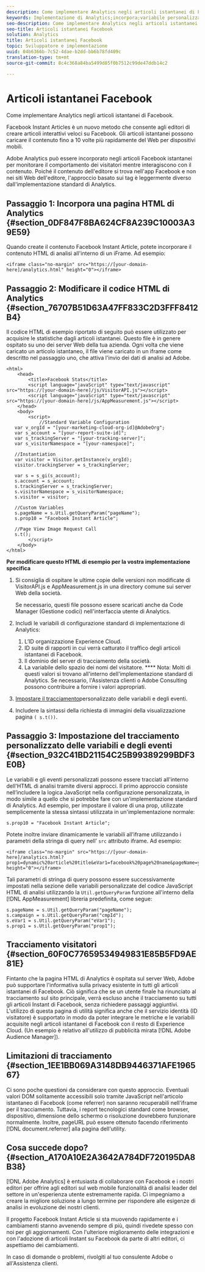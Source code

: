 ```yaml
---
description: Come implementare Analytics negli articoli istantanei di Facebook.
keywords: Implementazione di Analytics;incorpora;variabile personalizzata;evento personalizzato;tracciamento dei visitatori;limitazioni
seo-description: Come implementare Analytics negli articoli istantanei di Facebook.
seo-title: Articoli istantanei Facebook
solution: Analytics
title: Articoli istantanei Facebook
topic: Sviluppatore e implementazione
uuid: 04b6366b-7c52-4dae-b2dd-bb6b78fd409c
translation-type: tm+mt
source-git-commit: 8c4c368a84ba5499d85f0b7512c99de47ddb14c2

---
```



# Articoli istantanei Facebook

Come implementare Analytics negli articoli istantanei di Facebook.

Facebook Instant Articles è un nuovo metodo che consente agli editori di creare articoli interattivi veloci su Facebook. Gli articoli istantanei possono caricare il contenuto fino a 10 volte più rapidamente del Web per dispositivi mobili.

Adobe Analytics può essere incorporato negli articoli Facebook istantanei per monitorare il comportamento dei visitatori mentre interagiscono con il contenuto. Poiché il contenuto dell'editore si trova nell'app Facebook e non nei siti Web dell'editore, l'approccio basato sui tag è leggermente diverso dall'implementazione standard di Analytics.

## Passaggio 1: Incorpora una pagina HTML di Analytics {#section_0DF847F8BA624CF8A239C10003A39E59}

Quando create il contenuto Facebook Instant Article, potete incorporare il contenuto HTML di analisi all'interno di un iFrame. Ad esempio:

```
<iframe class="no-margin" src="https://[your-domain-here]/analytics.html" height="0"></iframe>
```

## Passaggio 2: Modificare il codice HTML di Analytics {#section_76707B51D63A47FF833C2D3FFF8412B4}

Il codice HTML di esempio riportato di seguito può essere utilizzato per acquisire le statistiche dagli articoli istantanei. Questo file è in genere ospitato su uno dei server Web della tua azienda. Ogni volta che viene caricato un articolo istantaneo, il file viene caricato in un iframe come descritto nel passaggio uno, che attiva l'invio dei dati di analisi ad Adobe.

```
<html> 
    <head> 
        <title>Facebook Stats</title> 
        <script language="javaScript" type="text/javascript" src="https://[your-domain-here]/js/VisitorAPI.js"></script> 
        <script language="javaScript" type="text/javascript" src="https://[your-domain-here]/js/AppMeasurement.js"></script> 
    </head> 
    <body> 
        <script> 
            //Standard Variable Configuration 
   var v_orgId = "[your-marketing-cloud-org-id]@AdobeOrg"; 
   var s_account = "[your-report-suite-id]"; 
   var s_trackingServer = "[your-tracking-server]"; 
   var s_visitorNamespace = "[your-namespace]"; 
     
   //Instantiation 
   var visitor = Visitor.getInstance(v_orgId); 
   visitor.trackingServer = s_trackingServer; 
     
   var s = s_gi(s_account); 
   s.account = s_account; 
   s.trackingServer = s_trackingServer; 
   s.visitorNamespace = s_visitorNamespace; 
   s.visitor = visitor; 
     
   //Custom Variables 
   s.pageName = s.Util.getQueryParam("pageName"); 
   s.prop10 = "Facebook Instant Article"; 
       
   //Page View Image Request Call 
   s.t(); 
        </script> 
    </body> 
</html> 
```

**Per modificare questo HTML di esempio per la vostra implementazione specifica**

1. Si consiglia di ospitare le ultime copie delle versioni non modificate di VisitorAPI.js e AppMeasurement.js in una directory comune sui server Web della società.

   Se necessario, questi file possono essere scaricati anche da Code Manager (Gestione codici) nell'interfaccia utente di Analytics.

1. Includi le variabili di configurazione standard di implementazione di Analytics:

   1. L’ID organizzazione Experience Cloud.
   1. ID suite di rapporti in cui verrà catturato il traffico degli articoli istantanei di Facebook.
   1. Il dominio del server di tracciamento della società.
   1. La variabile dello spazio dei nomi del visitatore. **** Nota: Molti di questi valori si trovano all'interno dell'implementazione standard di Analytics. Se necessario, l'Assistenza clienti o Adobe Consulting possono contribuire a fornire i valori appropriati.

1. [Impostare il tracciamento](/help/implement/js-implementation/analytics-facebook-instant-articles.md#section_932C41BD21154C25B99389299BDF3E0B)personalizzato delle variabili e degli eventi.
1. Includere la sintassi della richiesta di immagini della visualizzazione pagina `( s.t())`.

## Passaggio 3: Impostazione del tracciamento personalizzato delle variabili e degli eventi {#section_932C41BD21154C25B99389299BDF3E0B}

Le variabili e gli eventi personalizzati possono essere tracciati all'interno dell'HTML di analisi tramite diversi approcci. Il primo approccio consiste nell’includere la logica JavaScript nella configurazione personalizzata, in modo simile a quello che si potrebbe fare con un’implementazione standard di Analytics. Ad esempio, per impostare il valore di una prop, utilizzate semplicemente la stessa sintassi utilizzata in un'implementazione normale:

```
s.prop10 = "Facebook Instant Article";
```

Potete inoltre inviare dinamicamente le variabili all’iframe utilizzando i parametri della stringa di query nell’ `src` attributo iframe. Ad esempio:

```
<iframe class="no-margin" src="https://[your-domain-here]/analytics.html?prop1=dynamic%20article%20title&eVar1=facebook%20page%20name&pageName=your%20page%20name%20here&cmpId=your%20campaignID%20here" height="0"></iframe>
```

Tali parametri di stringa di query possono essere successivamente impostati nella sezione delle variabili personalizzate del codice JavaScript HTML di analisi utilizzando la `Util.getQueryParam` funzione all'interno della [!DNL AppMeasurement] libreria predefinita, come segue:

```
s.pageName = s.Util.getQueryParam("pageName"); 
s.campaign = s.Util.getQueryParam("cmpId"); 
s.eVar1 = s.Util.getQueryParam("eVar1"); 
s.prop1 = s.Util.getQueryParam("prop1"); 
```

## Tracciamento visitatori {#section_60F0C77659534949831E85B5FD9AE81E}

Fintanto che la pagina HTML di Analytics è ospitata sul server Web, Adobe può supportare l'informativa sulla privacy esistente in tutti gli articoli istantanei di Facebook. Ciò significa che se un utente finale ha rinunciato al tracciamento sul sito principale, verrà escluso anche il tracciamento su tutti gli articoli Instant di Facebook, senza richiedere passaggi aggiuntivi. L'utilizzo di questa pagina di utilità significa anche che il servizio identità (ID visitatore) è supportato in modo da poter integrare le metriche e le variabili acquisite negli articoli istantanei di Facebook con il resto di Experience Cloud. (Un esempio è relativo all'utilizzo di pubblicità mirata [!DNL Adobe Audience Manager]).

## Limitazioni di tracciamento {#section_1EE1BB069A3148DB9446371AFE196567}

Ci sono poche questioni da considerare con questo approccio. Eventuali valori DOM solitamente accessibili solo tramite JavaScript nell'articolo istantaneo di Facebook (come referrer) non saranno recuperabili nell'iframe per il tracciamento. Tuttavia, i report tecnologici standard come browser, dispositivo, dimensione dello schermo o risoluzione dovrebbero funzionare normalmente. Inoltre, pageURL può essere ottenuto facendo riferimento [!DNL document.referrer] alla pagina dell'utility.

## Cosa succede dopo? {#section_A170A10E2A3642A784DF720195DA8B38}

[!DNL Adobe Analytics] è entusiasta di collaborare con Facebook e i nostri editori per offrire agli editori sul web mobile funzionalità di analisi leader del settore in un'esperienza utente estremamente rapida. Ci impegniamo a creare la migliore soluzione a lungo termine per rispondere alle esigenze di analisi in evoluzione dei nostri clienti.

Il progetto Facebook Instant Article si sta muovendo rapidamente e i cambiamenti stanno avvenendo sempre di più, quindi rivedete spesso con noi per gli aggiornamenti. Con l'ulteriore miglioramento delle integrazioni e con l'adozione di articoli Instant su Facebook da parte di altri editori, ci aspettiamo dei cambiamenti.

In caso di domande o problemi, rivolgiti al tuo consulente Adobe o all'Assistenza clienti.

